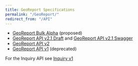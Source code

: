```yaml
---
title: GeoReport Specifications
permalink: "/GeoReport/"
redirect_from: "/API"
---
```


- [GeoReport Bulk Alpha](/GeoReport/bulk) (proposed)
- [GeoReport API v2.1 Draft](/GeoReport_v2.1_Draft/) and [GeoReport API v2.1 Swagger](/GeoReport_v2.1_Swagger/)
- [GeoReport API v2](/GeoReport_v2)
- [GeoReport API v1](/GeoReport_v1) (deprecated)

For the Inquiry API see [Inquiry v1](/Inquiry_v1)

